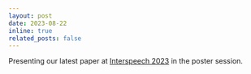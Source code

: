 ```yaml
---
layout: post
date: 2023-08-22
inline: true
related_posts: false
---
```


Presenting our latest paper at [Interspeech 2023](https://interspeech2023.org/) in the poster session.

